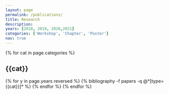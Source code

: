 ```yaml
---
layout: page
permalink: /publications/
title: Research
description: 
years: [2018, 2019, 2020,2021]
categories: ['Workshop', 'Chapter', 'Poster']
nav: true
---
```


<div class="publications">

{% for cat in page.categories  %}
<h2 class="year">{{cat}}</h2>
{% for y in page.years reversed  %}
  {% bibliography -f papers -q @*[type={{cat}}]* %}
{% endfor %}
{% endfor %}

</div>
